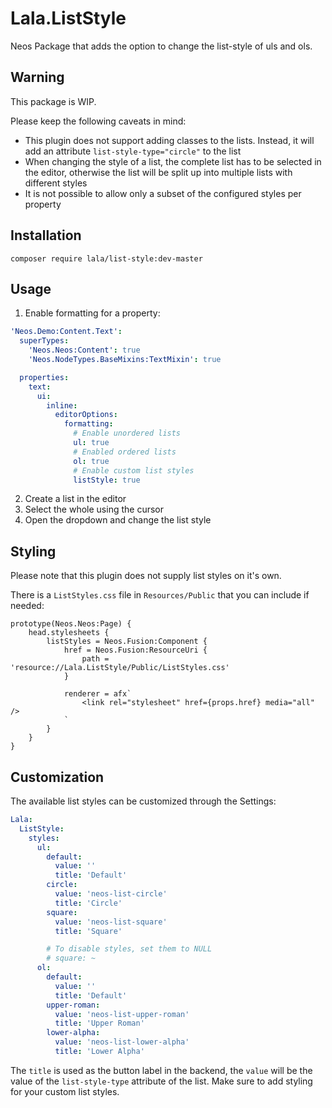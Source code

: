 # Lala.ListStyle
Neos Package that adds the option to change the list-style of uls and ols.

## Warning
This package is WIP.

Please keep the following caveats in mind:
* This plugin does not support adding classes to the lists. Instead, it will add an attribute `list-style-type="circle"` to the list
* When changing the style of a list, the complete list has to be selected in the editor, otherwise the list will be split up into multiple lists with different styles
* It is not possible to allow only a subset of the configured styles per property

## Installation
`composer require lala/list-style:dev-master`

## Usage

1. Enable formatting for a property:
```yaml
'Neos.Demo:Content.Text':
  superTypes:
    'Neos.Neos:Content': true
    'Neos.NodeTypes.BaseMixins:TextMixin': true

  properties:
    text:
      ui:
        inline:
          editorOptions:
            formatting:
              # Enable unordered lists
              ul: true
              # Enabled ordered lists
              ol: true
              # Enable custom list styles
              listStyle: true
```
2. Create a list in the editor
3. Select the whole using the cursor
4. Open the dropdown and change the list style

## Styling
Please note that this plugin does not supply list styles on it's own.

There is a `ListStyles.css` file in `Resources/Public` that you can include if needed:

```
prototype(Neos.Neos:Page) {
    head.stylesheets {
        listStyles = Neos.Fusion:Component {
            href = Neos.Fusion:ResourceUri {
                path = 'resource://Lala.ListStyle/Public/ListStyles.css'
            }

            renderer = afx`
                <link rel="stylesheet" href={props.href} media="all" />
            `
        }
    }
}
```

## Customization
The available list styles can be customized through the Settings:

```yaml
Lala:
  ListStyle:
    styles:
      ul:
        default:
          value: ''
          title: 'Default'
        circle:
          value: 'neos-list-circle'
          title: 'Circle'
        square:
          value: 'neos-list-square'
          title: 'Square'

        # To disable styles, set them to NULL
        # square: ~
      ol:
        default:
          value: ''
          title: 'Default'
        upper-roman:
          value: 'neos-list-upper-roman'
          title: 'Upper Roman'
        lower-alpha:
          value: 'neos-list-lower-alpha'
          title: 'Lower Alpha'
```

The `title` is used as the button label in the backend, the `value` will be the value of the `list-style-type` attribute of the list.
Make sure to add styling for your custom list styles.

